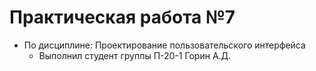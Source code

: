 # Практическая работа №7
- По дисциплине: Проектирование пользовательского интерфейса
   - Выполнил студент группы П-20-1 Горин А.Д.
